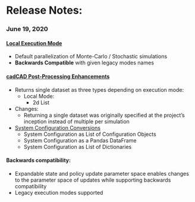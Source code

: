 # Release Notes:
### June 19, 2020
    
#### [Local Execution Mode](documentation/Simulation_Execution.md)
* Default parallelization of Monte-Carlo / Stochastic simulations
* **Backwards Compatible** with given legacy modes names

#### [cadCAD Post-Processing Enhancements](https://github.com/cadCAD-org/cadCAD/blob/master/documentation/Simulation_Execution.md#execute-simulation-produce-system-event-dataset)
* Returns single dataset as three types depending on execution mode:
    * Local Mode: 
        * 2d List
* Changes:
    * Returning a single dataset was originally specified at the project’s inception instead of multiple per simulation
* [System Configuration Conversions](documentation/System_Configuration.md)
    * System Configuration as List of Configuration Objects
    * System Configuration as a Pandas DataFrame
    * System Configuration as List of Dictionaries

#### Backwards compatibility:
* Expandable state and policy update parameter space enables changes to the parameter space of updates while 
supporting backwards compatibility
* Legacy execution modes supported
